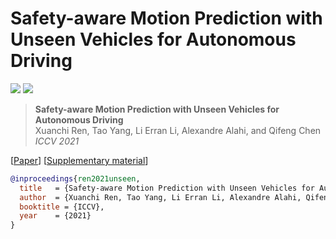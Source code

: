 # Safety-aware Motion Prediction with Unseen Vehicles for Autonomous Driving

<a href="https://arxiv.org/abs/2102.10543"><img src="https://img.shields.io/badge/arXiv-2102.10543-b31b1b.svg"></a>
<a href="https://opensource.org/licenses/MIT"><img src="https://img.shields.io/badge/License-MIT-yellow.svg"></a>

> **Safety-aware Motion Prediction with Unseen Vehicles for Autonomous Driving** <br>
> Xuanchi Ren, Tao Yang, Li Erran Li, Alexandre Alahi, and Qifeng Chen<br>
> *ICCV 2021*<br>
> 
[[Paper]()]
[[Supplementary material]()]


```bibtex
@inproceedings{ren2021unseen,
  title   = {Safety-aware Motion Prediction with Unseen Vehicles for Autonomous Driving},
  author  = {Xuanchi Ren, Tao Yang, Li Erran Li, Alexandre Alahi, Qifeng Che},
  booktitle = {ICCV},
  year    = {2021}
}
```

